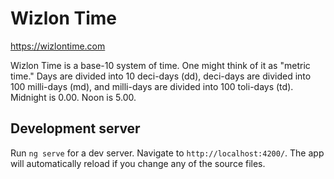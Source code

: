# Wizlon Time

https://wizlontime.com


Wizlon Time is a base-10 system of time. One might think of it as "metric time." 
Days are divided into 10 deci-days (dd), deci-days are divided into 100 milli-days (md), and 
milli-days are divided into 100 toli-days (td). 
Midnight is 0.00. Noon is 5.00.

## Development server

Run `ng serve` for a dev server. Navigate to `http://localhost:4200/`. The app will automatically reload if you change any of the source files.

